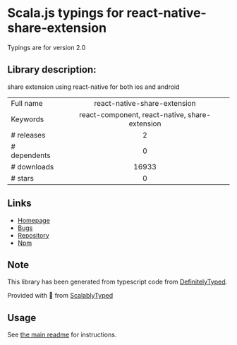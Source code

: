 
# Scala.js typings for react-native-share-extension

Typings are for version 2.0

## Library description:
share extension using react-native for both ios and android

|                    |                 |
| ------------------ | :-------------: |
| Full name          | react-native-share-extension |
| Keywords           | react-component, react-native, share-extension |
| # releases         | 2 |
| # dependents       | 0 |
| # downloads        | 16933 |
| # stars            | 0 |

## Links
- [Homepage](https://github.com/alinz/react-native-share-extension)
- [Bugs](https://github.com/alinz/react-native-share-extension)
- [Repository](https://github.com/alinz/react-native-share-extension)
- [Npm](https://www.npmjs.com/package/react-native-share-extension)
    


## Note
This library has been generated from typescript code from [DefinitelyTyped](https://definitelytyped.org).

Provided with :purple_heart: from [ScalablyTyped](https://github.com/oyvindberg/ScalablyTyped)

## Usage
See [the main readme](../../readme.md) for instructions.



